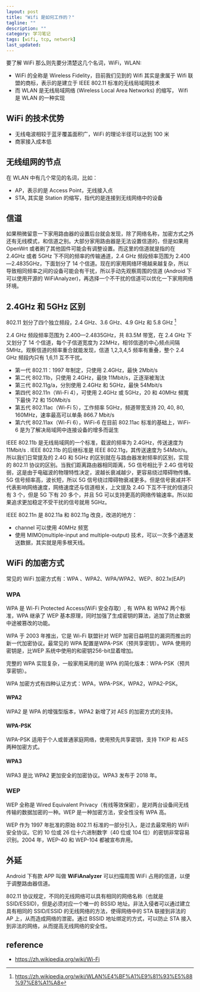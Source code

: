 ```yaml
---
layout: post
title: "Wifi 是如何工作的？"
tagline: ""
description: ""
category: 学习笔记
tags: [wifi, tcp, network]
last_updated:
---
```


要了解 WiFi 那么则先要分清楚这几个名词，WiFi，WLAN:

- WiFi 的全称是 Wireless Fidelity，目前我们见到的 Wifi 其实是隶属于 Wifi 联盟的商标，表示的是建立于 IEEE 802.11 标准的无线局域网技术
- 而 WLAN 是无线局域网络 (Wireless Local Area Networks) 的缩写， Wifi 是 WLAN 的一种实现

## WiFi 的技术优势

- 无线电波相较于蓝牙覆盖面积广，WiFi 的理论半径可以达到 100 米
- 商家接入成本低

## 无线组网的节点

在 WLAN 中有几个常见的名词，比如：

- AP，表示的是 Access Point，无线接入点
- STA, 其实是 Station 的缩写，指代的是连接到无线网络中的设备

## 信道
如果稍微留意一下家用路由器的设置后台就会发现，除了网络名称，加密方式之外还有无线模式，和信道之别。大部分家用路由器是无法设置信道的，但是如果用 OpenWrt 或者刷了其他固件可能会有调整设置。而这里的信道就是指的在 2.4GHz 或者 5GHz 下不同的频率的传输通道，2.4 GHz 频段频率范围为 2.400—2.4835GHz，下面划分了 14 个信道。现在的家用网络环境越来越复杂，所以导致相同频率之间的设备可能会有干扰，所以手动先观察周围的信道 (Android 下可以使用开源的 WiFiAnalyzer)，再选择一个不干扰的信道可以优化一下家用网络环境。


## 2.4GHz 和 5GHz 区别
802.11 划分了四个独立频段，2.4 GHz、3.6 GHz、4.9 GHz 和 5.8 GHz [^hz]

2.4 GHz 频段频率范围为 2.400—2.4835GHz，共 83.5M 带宽，在 2.4 GHz 下又划分了 14 个信道，每个子信道宽度为 22MHz，相邻信道的中心频点间隔 5MHz。观察信道的频率重合就能发现，信道 1,2,3,4,5 频率有重叠，整个 2.4 GHz 频段内只有 1,6,11 互不干扰。

[^hz]: https://zh.wikipedia.org/wiki/WLAN%E4%BF%A1%E9%81%93%E5%88%97%E8%A1%A8

- 第一代 802.11：1997 年制定，只使用 2.4GHz，最快 2Mbit/s
- 第二代 802.11b，只使用 2.4GHz，最快 11Mbit/s，正逐渐被淘汰
- 第三代 802.11g/a，分別使用 2.4GHz 和 5GHz，最快 54Mbit/s
- 第四代 802.11n（Wi-Fi 4），可使用 2.4GHz 或 5GHz，20 和 40MHz 頻寬下最快 72 和 150Mbit/s
- 第五代 802.11ac（Wi-Fi 5），工作频率 5GHz，频道带宽支持 20, 40, 80, 160MHz，速率最高可以单条 866.7 Mbit/s
- 第六代 802.11ax（Wi-Fi 6），WiFi-6 在目前 802.11ac 标准的基础上，WiFi-6 是为了解决局域网中连接设备的增多而诞生

IEEE 802.11b 是无线局域网的一个标准，载波的频率为 2.4GHz，传送速度为 11Mbit/s . IEEE 802.11b 的后继标准是 IEEE 802.11g，其传送速度为 54Mbit/s。所以我们日常提及的 2.4G 和 5GHz 的区别就在与路由器发射频率的区别，实现的 802.11 协议的区别。当我们距离路由器相同距离，5G 信号相比于 2.4G 信号较弱，这是由于电磁波的物理特性决定，波越长衰减越少，更容易绕过障碍物传播。5G 信号频率高，波长短，所以 5G 信号绕过障碍物衰减更多。但是信号衰减并不代表影响网络速度，网络速度还与信道相关，上文提及 2.4G 下互不干扰的信道只有 3 个，但是 5G 下有 20 多个，并且 5G 可以支持更高的网络传输速率。所以如果追求更加稳定不受干扰的信号就用 5GHz。

IEEE 802.11n 是 802.11a 和 802.11g 改良，改进的地方：

- channel 可以使用 40MHz 频宽
- 使用 MIMO(multiple-input and multiple-output) 技术，可以一次多个通道发送数据，其实就是用多根天线。

## WiFi 的加密方式
常见的 WiFi 加密方式有：WPA 、WPA2、WPA/WPA2、WEP、802.1x(EAP)

### WPA
WPA 是 Wi-Fi Protected Access(WiFi 安全存取）, 有 WPA 和 WPA2 两个标准，WPA 继承了 WEP 基本原理，同时加强了生成密钥的算法，追加了防止数据中途被篡改的功能。

WPA 于 2003 年推出，它是 Wi-Fi 联盟针对 WEP 加密日益明显的漏洞而推出的新一代加密协议。最常见的 WPA 配置是WPA-PSK（预共享密钥）。WPA 使用的密钥是，比WEP 系统中使用的和密钥256-bit显着增加。

完整的 WPA 实现复杂，一般家用采用的是 WPA 的简化版本：WPA-PSK（预共享密钥）。

WPA 加密方式有四种认证方式：WPA，WPA-PSK，WPA2，WPA2-PSK。

#### WPA2
WPA2 是 WPA 的增强型版本，WPA2 新增了对 AES 的加密方式的支持。

#### WPA-PSK
WPA-PSK 适用于个人或普通家庭网络，使用预先共享密钥，支持 TKIP 和 AES 两种加密方式。

#### WPA3
WPA3 是比 WPA2 更加安全的加密协议。WPA3 发布于 2018 年。

### WEP
WEP 全称是 Wired Equivalent Privacy（有线等效保密），是对两台设备间无线传输的数据加密的一种。WEP 是一种加密方法，安全性没有 WPA 高。

WEP 作为 1997 年批准的原始 802.11 标准的一部分引入，是过去最常用的 WiFi 安全协议。它的 10 位或 26 位十六进制数字（40 位或 104 位）的密钥非常容易识别。2004 年，WEP-40 和 WEP-104 都被宣布弃用。


## 外延
Android 下有款 APP 叫做 **WiFiAnalyzer** 可以扫描周围 WiFi 占用的信道，以便于调整路由器信道。


802.11 协议规定，不同的无线网络可以具有相同的网络名称（也就是 SSID/ESSID)，但是必须对应一个唯一的 BSSID 地址。非法入侵者可以通过建立具有相同的 SSID/ESSID 的无线网络的方法，使得网络中的 STA 联接到非法的 AP 上，从而造成网络的泄密。通过 BSSID 地址绑定的方式，可以防止 STA 接入到非法的网络，从而提高无线网络的安全性。

## reference

- <https://zh.wikipedia.org/wiki/Wi-Fi>
